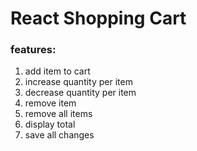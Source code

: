 # React Shopping Cart

### features:

1. add item to cart
2. increase quantity per item
3. decrease quantity per item
4. remove item
5. remove all items
6. display total
7. save all changes
